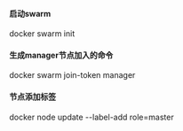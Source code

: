 #### 启动swarm
docker swarm init
#### 生成manager节点加入的命令
docker swarm join-token manager
#### 节点添加标签
docker node update --label-add role=master <nodeName>
